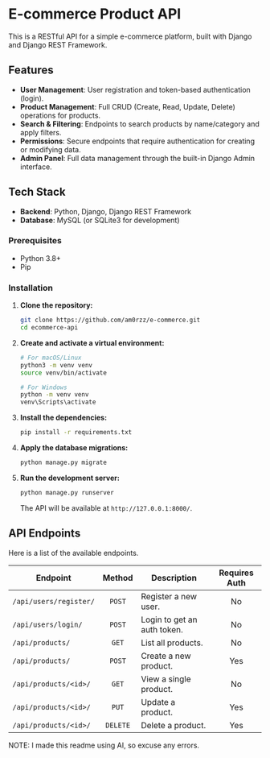 # E-commerce Product API

This is a RESTful API for a simple e-commerce platform, built with Django and Django REST Framework.

## Features

-   **User Management**: User registration and token-based authentication (login).
-   **Product Management**: Full CRUD (Create, Read, Update, Delete) operations for products.
-   **Search & Filtering**: Endpoints to search products by name/category and apply filters.
-   **Permissions**: Secure endpoints that require authentication for creating or modifying data.
-   **Admin Panel**: Full data management through the built-in Django Admin interface.

## Tech Stack

-   **Backend**: Python, Django, Django REST Framework
-   **Database**: MySQL (or SQLite3 for development)

### Prerequisites

-   Python 3.8+
-   Pip

### Installation

1.  **Clone the repository:**
    ```sh
    git clone https://github.com/am0rzz/e-commerce.git
    cd ecommerce-api
    ```

2.  **Create and activate a virtual environment:**
    ```sh
    # For macOS/Linux
    python3 -m venv venv
    source venv/bin/activate

    # For Windows
    python -m venv venv
    venv\Scripts\activate
    ```

3.  **Install the dependencies:**
    ```sh
    pip install -r requirements.txt
    ```

4.  **Apply the database migrations:**
    ```sh
    python manage.py migrate
    ```

5.  **Run the development server:**
    ```sh
    python manage.py runserver
    ```
    The API will be available at `http://127.0.0.1:8000/`.

## API Endpoints

Here is a list of the available endpoints.

| Endpoint | Method | Description | Requires Auth |
| ------------------------- | :----: | ------------------------- | :-----------: |
| `/api/users/register/` | `POST` | Register a new user. | No |
| `/api/users/login/` | `POST` | Login to get an auth token. | No |
| `/api/products/` | `GET` | List all products. | No |
| `/api/products/` | `POST` | Create a new product. | Yes |
| `/api/products/<id>/` | `GET` | View a single product. | No |
| `/api/products/<id>/` | `PUT` | Update a product. | Yes |
| `/api/products/<id>/` | `DELETE` | Delete a product. | Yes |

NOTE: I made this readme using AI, so excuse any errors. 
